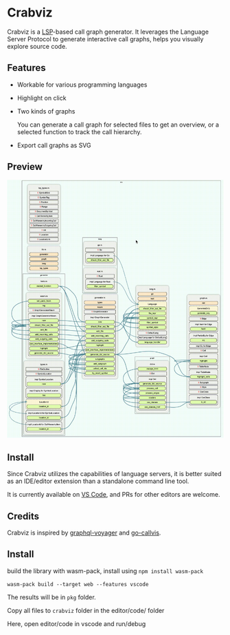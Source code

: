 # Crabviz

Crabviz is a [LSP](https://microsoft.github.io/language-server-protocol/)-based call graph generator. It leverages the Language Server Protocol to generate interactive call graphs, helps you visually explore source code.

## Features

* Workable for various programming languages
* Highlight on click
* Two kinds of graphs

   You can generate a call graph for selected files to get an overview, or a selected function to track the call hierarchy.
* Export call graphs as SVG

## Preview

![preview](https://raw.githubusercontent.com/chanhx/assets/main/crabviz/preview.gif)

## Install

Since Crabviz utilizes the capabilities of language servers, it is better suited as an IDE/editor extension than a standalone command line tool.

It is currently available on [VS Code](https://marketplace.visualstudio.com/items?itemName=chanhx.crabviz), and PRs for other editors are welcome.

## Credits

Crabviz is inspired by [graphql-voyager](https://github.com/graphql-kit/graphql-voyager) and [go-callvis](https://github.com/ondrajz/go-callvis).

## Install

build the library with wasm-pack, install using `npm install wasm-pack`

```terminal
wasm-pack build --target web --features vscode
```

The results will be in `pkg` folder.

Copy all files to `crabviz` folder in the editor/code/ folder

Here, open editor/code in vscode and run/debug

